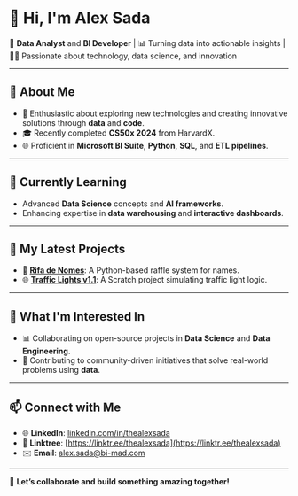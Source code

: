 # 👋 Hi, I'm **Alex Sada**

🎯 **Data Analyst** and **BI Developer** | 📊 Turning data into actionable insights | 🧑‍💻 Passionate about technology, data science, and innovation  

---

## 👀 **About Me**
- 🚀 Enthusiastic about exploring new technologies and creating innovative solutions through **data** and **code**.  
- 🎓 Recently completed **CS50x 2024** from HarvardX.  
- 🌐 Proficient in **Microsoft BI Suite**, **Python**, **SQL**, and **ETL pipelines**.

---

## 🌱 **Currently Learning**
- Advanced **Data Science** concepts and **AI frameworks**.  
- Enhancing expertise in **data warehousing** and **interactive dashboards**.  

---

## 🔧 **My Latest Projects**
- 🐍 **[Rifa de Nomes](https://github.com/thealexsada/rifadenomes)**: A Python-based raffle system for names.  
- 🌐 **[Traffic Lights v1.1](https://scratch.mit.edu/projects/996771856)**: A Scratch project simulating traffic light logic.  

---

## 💬 **What I'm Interested In**
- 📊 Collaborating on open-source projects in **Data Science** and **Data Engineering**.  
- 🌟 Contributing to community-driven initiatives that solve real-world problems using **data**.

---

## 📫 **Connect with Me**
- 🌐 **LinkedIn**: [linkedin.com/in/thealexsada](https://linkedin.com/in/thealexsada)
- 🌳 **Linktree**: [https://linktr.ee/thealexsada](https://linktr.ee/thealexsada)
- ✉️ **Email**: [alex.sada@bi-mad.com](mailto:alex.sada@bi-mad.com)  

---

🤝 **Let’s collaborate and build something amazing together!**
